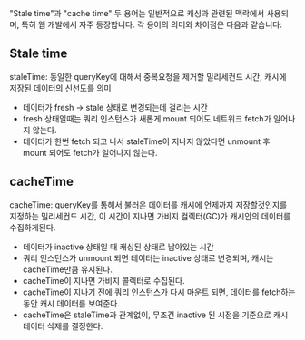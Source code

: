 
"Stale time"과 "cache time" 두 용어는 일반적으로 캐싱과 관련된 맥락에서 사용되며, 특히 웹 개발에서 자주 등장합니다. 각 용어의 의미와 차이점은 다음과 같습니다:

## Stale time
staleTime: 동일한 queryKey에 대해서 중복요청을 제거할 밀리세컨드 시간, 캐시에 저장된 데이터의 신선도를 의미

- 데이터가 fresh -> stale 상태로 변경되는데 걸리는 시간
- fresh 상태일때는 쿼리 인스턴스가 새롭게 mount 되어도 네트워크 fetch가 일어나지 않는다.
- 데이터가 한번 fetch 되고 나서 staleTime이 지나지 않았다면 unmount 후 mount 되어도 fetch가 일어나지 않는다.

## cacheTime
cacheTime: queryKey를 통해서 불러온 데이터를 캐시에 언제까지 저장할것인지를 지정하는 밀리세컨드 시간, 이 시간이 지나면 가비지 컬렉터(GC)가 캐시안의 데이터를 수집하게된다.
- 데이터가 inactive 상태일 때 캐싱된 상태로 남아있는 시간
- 쿼리 인스턴스가 unmount 되면 데이터는 inactive 상태로 변경되며, 캐시는 cacheTime만큼 유지된다.
- cacheTime이 지나면 가비지 콜렉터로 수집된다.
- cacheTime이 지나기 전에 쿼리 인스턴스가 다시 마운트 되면, 데이터를 fetch하는 동안 캐시 데이터를 보여준다.
- cacheTime은 staleTime과 관계없이, 무조건 inactive 된 시점을 기준으로 캐시 데이터 삭제를 결정한다.